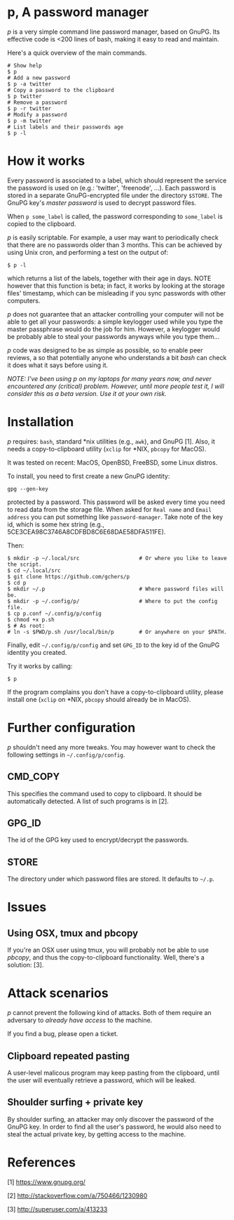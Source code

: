 # p, A password manager

*p* is a very simple command line password manager, based on GnuPG.
Its effective code is <200 lines of bash, making it easy to
read and maintain.

Here's a quick overview of the main commands.
```
# Show help
$ p
# Add a new password
$ p -a twitter
# Copy a password to the clipboard
$ p twitter
# Remove a password
$ p -r twitter
# Modify a password
$ p -m twitter
# List labels and their passwords age
$ p -l
```

# How it works

Every password is associated to a label, which should represent the service
the password is used on (e.g.: 'twitter', 'freenode', ...).
Each password is stored in a separate GnuPG-encrypted file under the directory `$STORE`.
The GnuPG key's _master password_ is used to decrypt password files.

When `p some_label` is called, the password corresponding to `some_label`
is copied to the clipboard.

*p* is easily scriptable. For example, a user may want to periodically
check that there are no passwords older than 3 months. This can be achieved by
using Unix cron, and performing a test on the output of:
```
$ p -l
```
which returns a list of the labels, together with their age in days.
NOTE however that this function is beta; in fact, it works by looking at
the storage files' timestamp, which can be misleading if you sync passwords
with other computers.

*p* does not guarantee that an attacker controlling your computer will not be
able to get all your passwords: a simple keylogger used while you type the
master passphrase would do the job for him. However, a keylogger would be
probably able to steal your passwords anyways while you type
them...

*p* code was designed to be as simple as possible, so to enable peer reviews,
a so that potentially anyone who understands a bit *bash* can check it does
what it says before using it.

_NOTE: I've been using *p* on my laptops for many years now, and never
encountered any (critical) problem.
However, until more people test it, I will consider this as a beta version.
Use it at your own risk._

# Installation

*p* requires: `bash`, standard \*nix utilities (e.g., `awk`), and GnuPG [1].
Also, it needs a copy-to-clipboard utility (`xclip` for \*NIX,
`pbcopy` for MacOS).

It was tested on recent: MacOS, OpenBSD, FreeBSD, some Linux distros.

To install, you need to first create a new GnuPG identity:
```
gpg --gen-key
```
protected by a password. This password will be asked every time you need to
read data from the storage file.
When asked for `Real name` and `Email address` you can put something like
`password-manager`.
Take note of the key id, which is some hex string (e.g.,
5CE3CEA98C3746A8CDFBD8C6E68DAE58DFA511FE).

Then:
```
$ mkdir -p ~/.local/src                   # Or where you like to leave the script.
$ cd ~/.local/src
$ git clone https://github.com/gchers/p
$ cd p
$ mkdir ~/.p                              # Where password files will be.
$ mkdir -p ~/.config/p/                   # Where to put the config file.
$ cp p.conf ~/.config/p/config
$ chmod +x p.sh
$ # As root:
# ln -s $PWD/p.sh /usr/local/bin/p        # Or anywhere on your $PATH.
```

Finally, edit `~/.config/p/config` and set `GPG_ID` to the
key id of the GnuPG identity you created.

Try it works by calling:
```
$ p
```

If the program complains you don't have a copy-to-clipboard utility, please
install one (`xclip` on \*NIX, `pbcopy` should already be in MacOS).

# Further configuration

*p* shouldn't need any more tweaks. You may however want
to check the following settings in `~/.config/p/config`.

## CMD\_COPY

This specifies the command used to copy to clipboard.
It should be automatically detected.
A list of such programs is in [2].

## GPG\_ID

The id of the GPG key used to encrypt/decrypt the passwords.

## STORE

The directory under which password files are stored.
It defaults to `~/.p`.

# Issues

## Using OSX, tmux and pbcopy
If you're an OSX user using tmux, you will probably not be able to use *pbcopy*,
and thus the copy-to-clipboard functionality. Well, there's a solution: [3].

# Attack scenarios

*p* cannot prevent the following kind of attacks. Both of them require
an adversary to *already have access* to the machine.

If you find a bug, please open a ticket.

## Clipboard repeated pasting

A user-level malicous program may keep pasting from the clipboard, until the
user will eventually retrieve a password, which will be leaked.

## Shoulder surfing + private key

By shoulder surfing, an attacker may only discover the password of the
GnuPG key. In order to find all the user's password, he would also need
to steal the actual private key, by getting access to the machine.


# References

[1] <https://www.gnupg.org/>

[2] <http://stackoverflow.com/a/750466/1230980>

[3] <http://superuser.com/a/413233>
